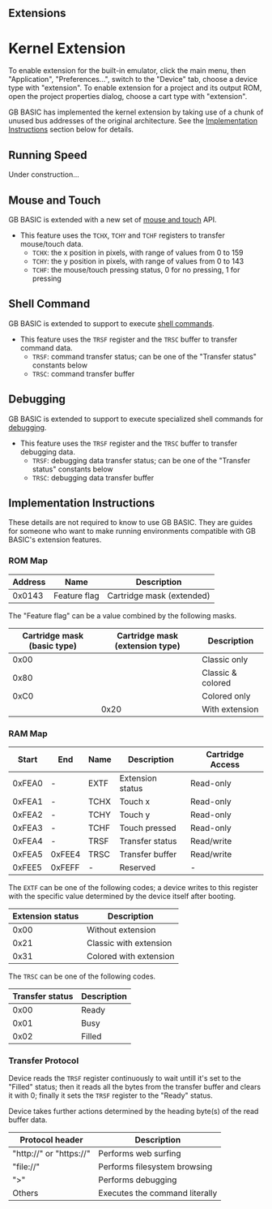 ## Extensions

# Kernel Extension

To enable extension for the built-in emulator, click the main menu, then "Application", "Preferences...", switch to the "Device" tab, choose a device type with "extension". To enable extension for a project and its output ROM, open the project properties dialog, choose a cart type with "extension".

GB BASIC has implemented the kernel extension by taking use of a chunk of unused bus addresses of the original architecture. See the [Implementation Instructions](#implementation-instructions) section below for details.

## Running Speed

Under construction...

## Mouse and Touch

GB BASIC is extended with a new set of [mouse and touch](/kits/gbb/manual.html#mouse-and-touch) API.

* This feature uses the `TCHX`, `TCHY` and `TCHF` registers to transfer mouse/touch data.
  * `TCHX`: the x position in pixels, with range of values from 0 to 159
  * `TCHY`: the y position in pixels, with range of values from 0 to 143
  * `TCHF`: the mouse/touch pressing status, 0 for no pressing, 1 for pressing

## Shell Command

GB BASIC is extended to support to execute [shell commands](/kits/gbb/manual.html#shell-command).

* This feature uses the `TRSF` register and the `TRSC` buffer to transfer command data.
  * `TRSF`: command transfer status; can be one of the "Transfer status" constants below
  * `TRSC`: command transfer buffer

## Debugging

GB BASIC is extended to support to execute specialized shell commands for [debugging](/kits/gbb/manual.html#debugging).

* This feature uses the `TRSF` register and the `TRSC` buffer to transfer debugging data.
  * `TRSF`: debugging data transfer status; can be one of the "Transfer status" constants below
  * `TRSC`: debugging data transfer buffer

## Implementation Instructions

These details are not required to know to use GB BASIC. They are guides for someone who want to make running environments compatible with GB BASIC's extension features.

### ROM Map

| Address | Name | Description |
|---|---|---|
| 0x0143 | Feature flag | Cartridge mask (extended) |

The "Feature flag" can be a value combined by the following masks.

| Cartridge mask (basic type) | Cartridge mask (extension type) | Description |
|---|---|---|
| 0x00 | | Classic only |
| 0x80 | | Classic & colored |
| 0xC0 | | Colored only |
| | 0x20 | With extension |

### RAM Map

| Start | End | Name | Description | Cartridge Access |
|---|---|---|---|---|
| 0xFEA0 | - | EXTF | Extension status | Read-only |
| 0xFEA1 | - | TCHX | Touch x | Read-only |
| 0xFEA2 | - | TCHY | Touch y | Read-only |
| 0xFEA3 | - | TCHF | Touch pressed | Read-only |
| 0xFEA4 | - | TRSF | Transfer status | Read/write |
| 0xFEA5 | 0xFEE4 | TRSC | Transfer buffer | Read/write |
| 0xFEE5 | 0xFEFF | - | Reserved | - |

The `EXTF` can be one of the following codes; a device writes to this register with the specific value determined by the device itself after booting.

| Extension status | Description |
|---|---|
| 0x00 | Without extension |
| 0x21 | Classic with extension |
| 0x31 | Colored with extension |

The `TRSC` can be one of the following codes.

| Transfer status | Description |
|---|---|
| 0x00 | Ready |
| 0x01 | Busy |
| 0x02 | Filled |

### Transfer Protocol

Device reads the `TRSF` register continuously to wait untill it's set to the "Filled" status; then it reads all the bytes from the transfer buffer and clears it with 0; finally it sets the `TRSF` register to the "Ready" status.

Device takes further actions determined by the heading byte(s) of the read buffer data.

| Protocol header | Description |
|---|---|
| "http://" or "https://" | Performs web surfing |
| "file://" | Performs filesystem browsing |
| ">" | Performs debugging |
| Others | Executes the command literally |
